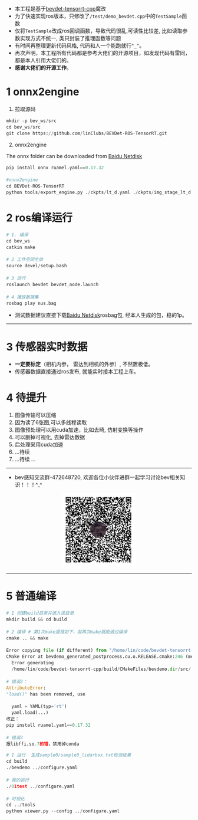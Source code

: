 
+ 本工程是基于[bevdet-tensorrt-cpp](https://github.com/LCH1238/bevdet-tensorrt-cpp)魔改
+ 为了快速实现ros版本，只修改了`/test/demo_bevdet.cpp`中的`TestSample`函数
+ 仅将`TestSample`改成ros回调函数，导致代码很乱,可读性比较差, 比如读取参数实现方式不统一, 类只封装了推理函数等问题
+ 有时间再整理更新代码风格, 代码和人一个能跑就行`^_^`。
+ 再次声明，本工程所有代码都是参考大佬们的开源项目，如发现代码有雷同，都是本人引用大佬们的。
+ **感谢大佬们的开源工作**。

# 1 onnx2engine

1. 拉取源码
~~~python
mkdir -p bev_ws/src
cd bev_ws/src
git clone https://github.com/linClubs/BEVDet-ROS-TensorRT.git
~~~

2. onnx2engine

The onnx folder can be downloaded from [Baidu Netdisk](https://pan.baidu.com/s/1DmAoUPYywe9o4in6nH26Xg)


~~~python
pip install onnx ruamel.yaml==0.17.32

#onnx2engine
cd BEVDet-ROS-TensorRT
python tools/export_engine.py ./ckpts/lt_d.yaml ./ckpts/img_stage_lt_d.onnx ./ckpts/bev_stage_lt_d.onnx --postfix=_lt_d --fp16 true
~~~

# 2 ros编译运行
~~~python
# 1. 编译
cd bev_ws 
catkin make

# 2 工作空间生效
source devel/setup.bash

# 3 运行
roslaunch bevdet bevdet_node.launch

# 4 播放数据集
rosbag play nus.bag
~~~

+ 测试数据建议直接下载[Baidu Netdisk](https://pan.baidu.com/s/1XIoWetqX0qcRwDtjv7V3Dg)rosbag包, 经本人生成的包，稳的1p。

---

# 3 传感器实时数据

+ **一定要标定**（相机内参， 雷达到相机的外参）, 不然置极低。
+ 传感器数据直接通过ros发布, 就能实时接本工程上车。

# 4 待提升
1. 图像传输可以压缩
2. 因为读了6张图,可以多线程读取
3. 图像预处理可以用cuda加速，比如去畸, 仿射变换等操作
4. 可以删掉可视化, 去掉雷达数据
5. 后处理采用cuda加速
6. ...待续
7. ...待续
...

---

+ bev感知交流群-472648720, 欢迎各位小伙伴进群一起学习讨论bev相关知识！！！^_^

<p align="center">
  <img src="1.jpg" width="200" height="200" />
</p>



---

# 5 普通编译

~~~python
# 1 创建build目录并进入该目录
mkdir build && cd build

# 2 编译 # 第1次make报错如下，就再次make就能通过编译
cmake .. && make 

Error copying file (if different) from "/home/lin/code/bevdet-tensorrt-cpp/build/CMakeFiles/bevdemo.dir/src/bevdemo_generated_postprocess.cu.o.depend.tmp" to "/home/lin/code/bevdet-tensorrt-cpp/build/CMakeFiles/bevdemo.dir/src/bevdemo_generated_postprocess.cu.o.depend".
CMake Error at bevdemo_generated_postprocess.cu.o.RELEASE.cmake:246 (message):
  Error generating
  /home/lin/code/bevdet-tensorrt-cpp/build/CMakeFiles/bevdemo.dir/src/./bevdemo_generated_postprocess.cu.o

# 错误2：
AttributeError: 
"load()" has been removed, use

  yaml = YAML(typ='rt')
  yaml.load(...)
改正：
pip install ruamel.yaml==0.17.32

# 错误3
报libffi.so.7的错，禁用掉conda
~~~



~~~python
# 1 运行  生成sample0/sample0_lidarbox.txt检测结果
cd build
./bevdemo ../configure.yaml

# 我的运行
./01test ../configure.yaml

# 可视化
cd ../tools
python viewer.py --config ../configure.yaml 
~~~